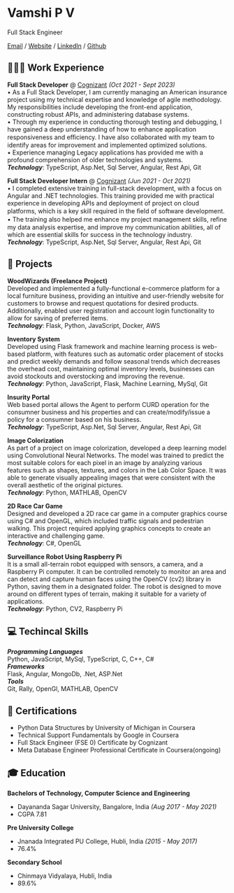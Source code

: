 # Vamshi P V 

Full Stack Engineer

[Email](mailto:vamshi.pva@gmail.com) / [Website]() / [LinkedIn](https://www.linkedin.com/in/vamshipv/) / [Github](https://www.github.com/vamshipv)


## 👨🏻‍💻 Work Experience

**Full Stack Developer** @ [Cognizant]() _(Oct 2021 - Sept 2023)_ <br>
•	As a Full Stack Developer, I am currently managing an American insurance project using my technical expertise and knowledge of agile methodology. My responsibilities include developing the front-end application, constructing robust APIs, and administering database systems.<br>
•	Through my experience in conducting thorough testing and debugging, I have gained a deep understanding of how to enhance application responsiveness and eﬃciency. I have also collaborated with my team to identify areas for improvement and implemented optimized solutions.<br>
•	Experience managing Legacy applications has provided me with a profound comprehension of older technologies and systems.<br>
**_Technology_**: TypeScript, Asp.Net, Sql Server, Angular, Rest Api, Git

**Full Stack Developer Intern** @ [Cognizant]() _(Jun 2021 - Oct 2021)_ <br>
•	I completed extensive training in full-stack development, with a focus on Angular and .NET technologies. This training provided me with practical experience in developing APIs and deployment of project on cloud platforms, which is a key skill required in the ﬁeld of software development.<br>
•	The training also helped me enhance my project management skills, reﬁne my data analysis expertise, and improve my communication abilities, all of which are essential skills for success in the technology industry.<br>
**_Technology_**: TypeScript, Asp.Net, Sql Server, Angular, Rest Api, Git

## 📑 Projects 

**WoodWizards (Freelance Project)**<br>
Developed and implemented a fully-functional e-commerce platform for a local furniture business, providing an intuitive and user-friendly website for customers to browse and request quotations for desired products. Additionally, enabled user registration and account login functionality to allow for saving of preferred items.<br>
**_Technology_**: Flask, Python, JavaScript, Docker, AWS

**Inventory System** <br>
Developed using Flask framework and machine learning process is web-based platform, with features such as automatic order placement of stocks and predict weekly demands and follow seasonal trends which decreases the overhead cost, maintaining optimal inventory levels, businesses can avoid stockouts and overstocking and improving the revenue.<br>
**_Technology_**: Python, JavaScript, Flask, Machine Learning, MySql, Git

**Insurity Portal** <br>
Web based portal allows the Agent to perform CURD operation for the consumner business and his properties and can create/modify/issue a policy for a consumner based on his business.<br>
**_Technology_**: TypeScript, Asp.Net, Sql Server, Angular, Rest Api, Git

**Image Colorization** <br>
As part of a project on image colorization, developed a deep learning model using Convolutional Neural Networks. The model was trained to predict the most suitable colors for each pixel in an image by analyzing various features such as shapes, textures, and colors in the Lab Color Space. It was able to generate visually appealing images that were consistent with the overall aesthetic of the original pictures.<br>
**_Technology_**: Python, MATHLAB, OpenCV

**2D Race Car Game** <br>
Designed and developed a 2D race car game in a computer graphics course using C# and OpenGL, which included traffic signals and pedestrian walking. This project required applying graphics concepts to create an interactive and challenging game.<br>
**_Technology_**: C#, OpenGL

**Surveillance Robot Using Raspberry Pi**<br>
It is a small all-terrain robot equipped with sensors, a camera, and a Raspberry Pi computer. It can be controlled remotely to monitor an area and can detect and capture human faces using the OpenCV (cv2) library in Python, saving them in a designated folder. The robot is designed to move around on different types of terrain, making it suitable for a variety of applications.<br>
**_Technology_**: Python, CV2, Raspberry Pi

## 💻 Techincal Skills
**_Programming Languages_**<br>
Python, JavaScript, MySql, TypeScript, C, C++, C#<br>
**_Frameworks_**<br>
Flask, Angular, MongoDb, .Net, ASP.Net<br>
**_Tools_**<br>
Git, Rally, OpenGl, MATHLAB, OpenCV

## 📜 Certifications
- Python Data Structures by University of Michigan in Coursera
- Technical Support Fundamentals by Google in Coursera
- Full Stack Engineer (FSE 0) Certificate by Cognizant
- Meta Database Engineer Professional Certificate in Coursera(ongoing)

## 🎓 Education
**Bachelors of Technology, Computer Science and Engineering**
- Dayananda Sagar University, Bangalore, India _(Aug 2017 - May 2021)_
- CGPA 7.81

**Pre University College**
- Jnanada Integrated PU College, Hubli, India _(2015 - May 2017)_
- 76.4%

**Secondary School**
- Chinmaya Vidyalaya, Hubli, India
- 89.6%
